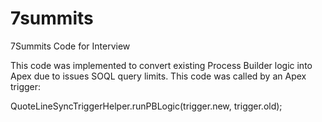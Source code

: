 # 7summits
7Summits Code for Interview

This code was implemented to convert existing Process Builder logic into Apex due to issues SOQL query limits.  This code was called by an Apex trigger:

  QuoteLineSyncTriggerHelper.runPBLogic(trigger.new, trigger.old);
